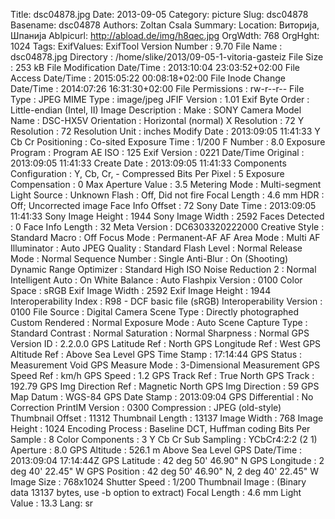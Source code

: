 Title: dsc04878.jpg
Date: 2013-09-05
Category: picture
Slug: dsc04878
Basename: dsc04878
Authors: Zoltan Csala
Summary:
Location: Виторија, Шпанија
Ablpicurl: http://abload.de/img/h8qec.jpg
OrgWdth: 768
OrgHght: 1024
Tags:
ExifValues: ExifTool Version Number : 9.70
            File Name : dsc04878.jpg
            Directory : /home/slike/2013/09-05-1-vitoria-gasteiz
            File Size : 253 kB
            File Modification Date/Time : 2013:10:04 23:03:52+02:00
            File Access Date/Time : 2015:05:22 00:08:18+02:00
            File Inode Change Date/Time : 2014:07:26 16:31:30+02:00
            File Permissions : rw-r--r--
            File Type : JPEG
            MIME Type : image/jpeg
            JFIF Version : 1.01
            Exif Byte Order : Little-endian (Intel, II)
            Image Description :
            Make : SONY
            Camera Model Name : DSC-HX5V
            Orientation : Horizontal (normal)
            X Resolution : 72
            Y Resolution : 72
            Resolution Unit : inches
            Modify Date : 2013:09:05 11:41:33
            Y Cb Cr Positioning : Co-sited
            Exposure Time : 1/200
            F Number : 8.0
            Exposure Program : Program AE
            ISO : 125
            Exif Version : 0221
            Date/Time Original : 2013:09:05 11:41:33
            Create Date : 2013:09:05 11:41:33
            Components Configuration : Y, Cb, Cr, -
            Compressed Bits Per Pixel : 5
            Exposure Compensation : 0
            Max Aperture Value : 3.5
            Metering Mode : Multi-segment
            Light Source : Unknown
            Flash : Off, Did not fire
            Focal Length : 4.6 mm
            HDR : Off; Uncorrected image
            Face Info Offset : 72
            Sony Date Time : 2013:09:05 11:41:33
            Sony Image Height : 1944
            Sony Image Width : 2592
            Faces Detected : 0
            Face Info Length : 32
            Meta Version : DC6303320222000
            Creative Style : Standard
            Macro : Off
            Focus Mode : Permanent-AF
            AF Area Mode : Multi
            AF Illuminator : Auto
            JPEG Quality : Standard
            Flash Level : Normal
            Release Mode : Normal
            Sequence Number : Single
            Anti-Blur : On (Shooting)
            Dynamic Range Optimizer : Standard
            High ISO Noise Reduction 2 : Normal
            Intelligent Auto : On
            White Balance : Auto
            Flashpix Version : 0100
            Color Space : sRGB
            Exif Image Width : 2592
            Exif Image Height : 1944
            Interoperability Index : R98 - DCF basic file (sRGB)
            Interoperability Version : 0100
            File Source : Digital Camera
            Scene Type : Directly photographed
            Custom Rendered : Normal
            Exposure Mode : Auto
            Scene Capture Type : Standard
            Contrast : Normal
            Saturation : Normal
            Sharpness : Normal
            GPS Version ID : 2.2.0.0
            GPS Latitude Ref : North
            GPS Longitude Ref : West
            GPS Altitude Ref : Above Sea Level
            GPS Time Stamp : 17:14:44
            GPS Status : Measurement Void
            GPS Measure Mode : 3-Dimensional Measurement
            GPS Speed Ref : km/h
            GPS Speed : 1.2
            GPS Track Ref : True North
            GPS Track : 192.79
            GPS Img Direction Ref : Magnetic North
            GPS Img Direction : 59
            GPS Map Datum : WGS-84
            GPS Date Stamp : 2013:09:04
            GPS Differential : No Correction
            PrintIM Version : 0300
            Compression : JPEG (old-style)
            Thumbnail Offset : 11312
            Thumbnail Length : 13137
            Image Width : 768
            Image Height : 1024
            Encoding Process : Baseline DCT, Huffman coding
            Bits Per Sample : 8
            Color Components : 3
            Y Cb Cr Sub Sampling : YCbCr4:2:2 (2 1)
            Aperture : 8.0
            GPS Altitude : 526.1 m Above Sea Level
            GPS Date/Time : 2013:09:04 17:14:44Z
            GPS Latitude : 42 deg 50' 46.90" N
            GPS Longitude : 2 deg 40' 22.45" W
            GPS Position : 42 deg 50' 46.90" N, 2 deg 40' 22.45" W
            Image Size : 768x1024
            Shutter Speed : 1/200
            Thumbnail Image : (Binary data 13137 bytes, use -b option to extract)
            Focal Length : 4.6 mm
            Light Value : 13.3
Lang: sr

